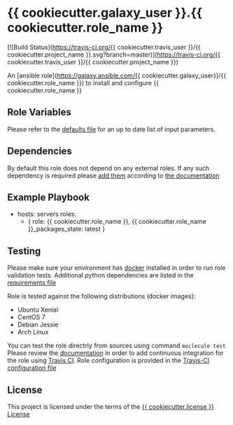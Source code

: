 {{ cookiecutter.galaxy_user }}.{{ cookiecutter.role_name }}
=========

[![Build Status](https://travis-ci.org/{{ cookiecutter.travis_user }}/{{ cookiecutter.project_name }}.svg?branch=master)](https://travis-ci.org/{{ cookiecutter.travis_user }}/{{ cookiecutter.project_name }})

An [ansible role](https://galaxy.ansible.com/{{ cookiecutter.galaxy_user}}/{{ cookiecutter.role_name }}) to install and configure {{ cookiecutter.role_name }}

Role Variables
--------------

Please refer to the [defaults file](/defaults/main.yml) for an up to date list of input parameters.

Dependencies
------------

By default this role does not depend on any external roles. If any such dependency is required please [add them](/meta/main.yml) according to [the documentation](http://docs.ansible.com/ansible/playbooks_roles.html#role-dependencies)

Example Playbook
----------------

- hosts: servers
  roles:
     - { role: {{ cookiecutter.role_name }}, {{ cookiecutter.role_name }}_packages_state: latest }


Testing
-------

Please make sure your environment has [docker](https://www.docker.com) installed in order to run role validation tests. Additional python dependencies are listed in the [requirements file](/requirements.txt)

Role is tested against the following distributions (docker images):
  * Ubuntu Xenial
  * CentOS 7
  * Debian Jessie
  * Arch Linux

You can test the role directrly from sources using command ` moclecule test `
Please review the [documentation](http://docs.ansible.com/ansible/galaxy.html#setup-travis-integrations) in order to add continuous integration for the role using [Travis CI](https://travis-ci.org). Role configuration is provided in the [Travis-CI configuration file](/travis.yml)

License
-------

This project is licensed under the terms of the [{{ cookiecutter.license }} License](/LICENSE)
